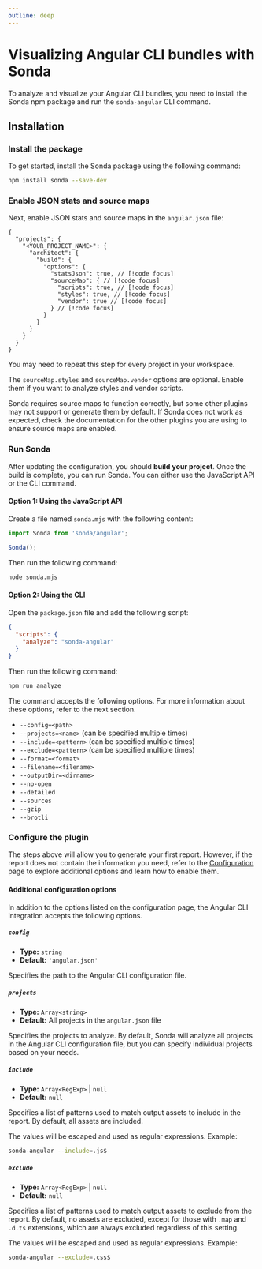 ```yaml
---
outline: deep
---
```


# Visualizing Angular CLI bundles with Sonda

To analyze and visualize your Angular CLI bundles, you need to install the Sonda npm package and run the `sonda-angular` CLI command.

## Installation

### Install the package

To get started, install the Sonda package using the following command:

```bash
npm install sonda --save-dev
```

### Enable JSON stats and source maps

Next, enable JSON stats and source maps in the `angular.json` file:

```js{7-12}
{
  "projects": {
    "<YOUR_PROJECT_NAME>": {
      "architect": {
        "build": {
          "options": {
            "statsJson": true, // [!code focus]
            "sourceMap": { // [!code focus]
              "scripts": true, // [!code focus]
              "styles": true, // [!code focus]
              "vendor": true // [!code focus]
            } // [!code focus]
          }
        }
      }
    }
  }
}
```

You may need to repeat this step for every project in your workspace.

The `sourceMap.styles` and `sourceMap.vendor` options are optional. Enable them if you want to analyze styles and vendor scripts.

Sonda requires source maps to function correctly, but some other plugins may not support or generate them by default. If Sonda does not work as expected, check the documentation for the other plugins you are using to ensure source maps are enabled.

### Run Sonda

After updating the configuration, you should **build your project**. Once the build is complete, you can run Sonda. You can either use the JavaScript API or the CLI command.

#### Option 1: Using the JavaScript API

Create a file named `sonda.mjs` with the following content:

```js
import Sonda from 'sonda/angular';

Sonda();
```

Then run the following command:

```bash
node sonda.mjs
```

#### Option 2: Using the CLI

Open the `package.json` file and add the following script:

```json
{
  "scripts": {
    "analyze": "sonda-angular"
  }
}
```

Then run the following command:

```bash
npm run analyze
```

The command accepts the following options. For more information about these options, refer to the next section.

* `--config=<path>`
* `--projects=<name>` (can be specified multiple times)
* `--include=<pattern>` (can be specified multiple times)
* `--exclude=<pattern>` (can be specified multiple times)
* `--format=<format>`
* `--filename=<filename>`
* `--outputDir=<dirname>`
* `--no-open`
* `--detailed`
* `--sources`
* `--gzip`
* `--brotli`

### Configure the plugin

The steps above will allow you to generate your first report. However, if the report does not contain the information you need, refer to the [Configuration](/configuration) page to explore additional options and learn how to enable them.

#### Additional configuration options

In addition to the options listed on the configuration page, the Angular CLI integration accepts the following options.

##### `config`

* **Type:** `string`
* **Default:** `'angular.json'`

Specifies the path to the Angular CLI configuration file.

##### `projects`

* **Type:** `Array<string>`
* **Default:** All projects in the `angular.json` file

Specifies the projects to analyze. By default, Sonda will analyze all projects in the Angular CLI configuration file, but you can specify individual projects based on your needs.

##### `include`

* **Type:** `Array<RegExp>` | `null`
* **Default:** `null`

Specifies a list of patterns used to match output assets to include in the report. By default, all assets are included.

The values will be escaped and used as regular expressions. Example:

```bash
sonda-angular --include=.js$
```

##### `exclude`

* **Type:** `Array<RegExp>` | `null`
* **Default:** `null`

Specifies a list of patterns used to match output assets to exclude from the report. By default, no assets are excluded, except for those with `.map` and `.d.ts` extensions, which are always excluded regardless of this setting.

The values will be escaped and used as regular expressions. Example:

```bash
sonda-angular --exclude=.css$
```

